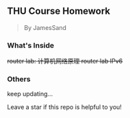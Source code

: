 ## THU Course Homework

> By JamesSand

### What's Inside

~~router lab: 计算机网络原理 router lab IPv6~~

### Others

keep updating...

Leave a star if this repo is helpful to you! 
